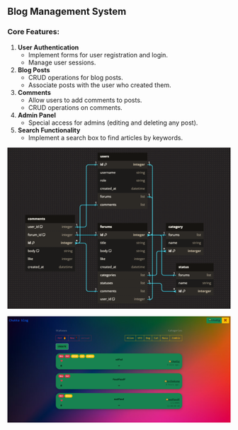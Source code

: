 ## Blog Management System
### Core Features:
1. **User Authentication**
   - Implement forms for user registration and login.
   - Manage user sessions.
2. **Blog Posts**
   - CRUD operations for blog posts.
   - Associate posts with the user who created them.
3. **Comments**
   - Allow users to add comments to posts.
   - CRUD operations on comments.
4. **Admin Panel**
   - Special access for admins (editing and deleting any post).
5. **Search Functionality**
   - Implement a search box to find articles by keywords.

![Alt text](https://github.com/devkokora/Blog-Management-System/blob/master/pics/dbdiagram_v2.png)

![Alt text](https://github.com/devkokora/Blog-Management-System/blob/master/pics/Blog-Management-System-Style_2.png)
